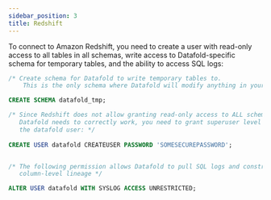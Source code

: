 ```yaml
---
sidebar_position: 3
title: Redshift
---
```

To connect to Amazon Redshift, you need to create a user with read-only access to all tables in all schemas, write access to Datafold-specific schema for temporary tables, and the ability to access SQL logs:

```sql
/* Create schema for Datafold to write temporary tables to.
    This is the only schema where Datafold will modify anything in your environment.*/

CREATE SCHEMA datafold_tmp;

/* Since Redshift does not allow granting read-only access to ALL schemas which
   Datafold needs to correctly work, you need to grant superuser level privilege to
   the datafold user: */
      
CREATE USER datafold CREATEUSER PASSWORD 'SOMESECUREPASSWORD';


/* The following permission allows Datafold to pull SQL logs and construct
   column-level lineage */

ALTER USER datafold WITH SYSLOG ACCESS UNRESTRICTED;
```